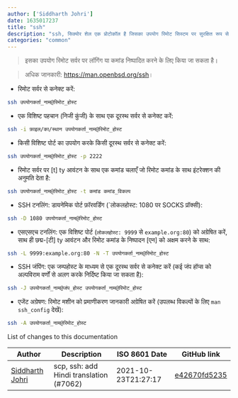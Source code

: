 ```yaml
---
author: ['Siddharth Johri']
date: 1635017237
title: "ssh"
description: "ssh, सिक्योर शेल एक प्रोटोकॉल है जिसका उपयोग रिमोट सिस्टम पर सुरक्षित रूप से लॉग ऑन करने के लिए किया जाता है।"
categories: "common"
---
```

> इसका उपयोग रिमोट सर्वर पर लॉगिंग या कमांड निष्पादित करने के लिए किया जा सकता है।

> अधिक जानकारी: <https://man.openbsd.org/ssh>।

- रिमोट सर्वर से कनेक्ट करें:

```bash
ssh उपयोगकर्ता_नाम@रिमोट_होस्ट
```

- एक विशिष्ट पहचान (निजी कुंजी) के साथ एक दूरस्थ सर्वर से कनेक्ट करें:

```bash
ssh -i फ़ाइल/का/स्थान उपयोगकर्ता_नाम@रिमोट_होस्ट
```

- किसी विशिष्ट पोर्ट का उपयोग करके किसी दूरस्थ सर्वर से कनेक्ट करें:

```bash
ssh उपयोगकर्ता_नाम@रिमोट_होस्ट -p 2222
```

- रिमोट सर्वर पर [t] ty आवंटन के साथ एक कमांड चलाएँ जो रिमोट कमांड के साथ इंटरेक्शन की अनुमति देता है:

```bash
ssh उपयोगकर्ता_नाम@रिमोट_होस्ट -t कमांड कमांड_विकल्प
```

- SSH टनलिंग: डायनेमिक पोर्ट फ़ॉरवर्डिंग (`लोकलहोस्ट: 1080 पर SOCKS प्रॉक्सी):

```bash
ssh -D 1080 उपयोगकर्ता_नाम@रिमोट_होस्ट
```

- एसएसएच टनलिंग: एक विशिष्ट पोर्ट (`लोकलहोस्ट: 9999` से `example.org:80`) को अग्रेषित करें, साथ ही छद्म-[टी] ty आवंटन और रिमोट कमांड के निष्पादन [एन] को अक्षम करने के साथ:

```bash
ssh -L 9999:example.org:80 -N -T उपयोगकर्ता_नाम@रिमोट_होस्ट
```

- SSH जंपिंग: एक जम्पहोस्ट के माध्यम से एक दूरस्थ सर्वर से कनेक्ट करें (कई जंप हॉप्स को अल्पविराम वर्णों से अलग करके निर्दिष्ट किया जा सकता है):

```bash
ssh -J उपयोगकर्ता_नाम@जंप_होस्ट उपयोगकर्ता_नाम@रिमोट_होस्ट
```

- एजेंट अग्रेषण: रिमोट मशीन को प्रमाणीकरण जानकारी अग्रेषित करें (उपलब्ध विकल्पों के लिए `man ssh_config` देखें):

```bash
ssh -A उपयोगकर्ता_नाम@रिमोट_होस्ट
```
List of changes to this documentation


Author | Description | ISO 8601 Date | GitHub link
------|-----|-----|-----
[Siddharth Johri](mailto:34266009+JodisKripe@users.noreply.github.com) | scp, ssh: add Hindi translation (#7062) | 2021-10-23T21:27:17 | [e42670fd5235](https://github.com/tldr-pages/tldr/commit/e42670fd5235e6ab30f140b18b037e14ad486065)


